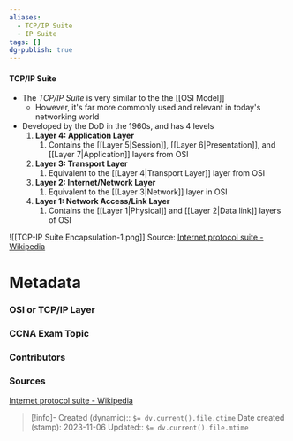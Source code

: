 ```yaml
---
aliases:
  - TCP/IP Suite
  - IP Suite
tags: []
dg-publish: true
---
```

#### TCP/IP Suite
- The *TCP/IP Suite* is very similar to the the [[OSI Model]]
	- However, it's far more commonly used and relevant in today's networking world
- Developed by the DoD in the 1960s, and has 4 levels
	1. **Layer 4: Application Layer**
		1. Contains the [[Layer 5|Session]], [[Layer 6|Presentation]], and [[Layer 7|Application]] layers from OSI
	2. **Layer 3: Transport Layer**
		1. Equivalent to the [[Layer 4|Transport Layer]] layer from OSI
	3. **Layer 2: Internet/Network Layer**
		1. Equivalent to the [[Layer 3|Network]] layer in OSI
	4. **Layer 1: Network Access/Link Layer**
		1. Contains the [[Layer 1|Physical]] and [[Layer 2|Data link]] layers of OSI

![[TCP-IP Suite Encapsulation-1.png]]
Source: [Internet protocol suite - Wikipedia](https://en.wikipedia.org/wiki/Internet_protocol_suite#/media/File:UDP_encapsulation.svg)
# Metadata
### OSI or TCP/IP Layer

### CCNA Exam Topic

### Contributors

### Sources
[Internet protocol suite - Wikipedia](https://en.wikipedia.org/wiki/Internet_protocol_suite)


> [!info]- Created (dynamic):: `$= dv.current().file.ctime`
> Date created (stamp): 2023-11-06
> Updated:: `$= dv.current().file.mtime`


